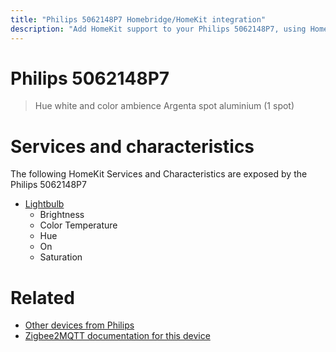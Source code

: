```yaml
---
title: "Philips 5062148P7 Homebridge/HomeKit integration"
description: "Add HomeKit support to your Philips 5062148P7, using Homebridge, Zigbee2MQTT and homebridge-z2m."
---
```

<!---
This file has been GENERATED using src/docgen/docgen.ts
DO NOT EDIT THIS FILE MANUALLY!
-->
# Philips 5062148P7
> Hue white and color ambience Argenta spot aluminium (1 spot)


# Services and characteristics
The following HomeKit Services and Characteristics are exposed by
the Philips 5062148P7

* [Lightbulb](../../light.md)
  * Brightness
  * Color Temperature
  * Hue
  * On
  * Saturation


# Related
* [Other devices from Philips](../index.md#philips)
* [Zigbee2MQTT documentation for this device](https://www.zigbee2mqtt.io/devices/5062148P7.html)